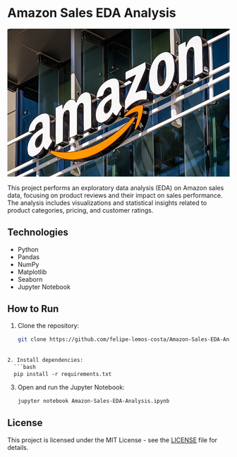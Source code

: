 # Amazon Sales EDA Analysis

![Amazon Logo](images/Amazon.jpg)


This project performs an exploratory data analysis (EDA) on Amazon sales data, focusing on product reviews and their impact on sales performance. The analysis includes visualizations and statistical insights related to product categories, pricing, and customer ratings.

## Technologies
- Python
- Pandas
- NumPy
- Matplotlib
- Seaborn
- Jupyter Notebook

## How to Run

1. Clone the repository:
   ```bash
   git clone https://github.com/felipe-lemos-costa/Amazon-Sales-EDA-Analysis.git
 ```

2. Install dependencies:
   ```bash
   pip install -r requirements.txt
   ```

3. Open and run the Jupyter Notebook:
   ```bash
   jupyter notebook Amazon-Sales-EDA-Analysis.ipynb
   ```

## License
This project is licensed under the MIT License - see the [LICENSE](LICENSE) file for details.
